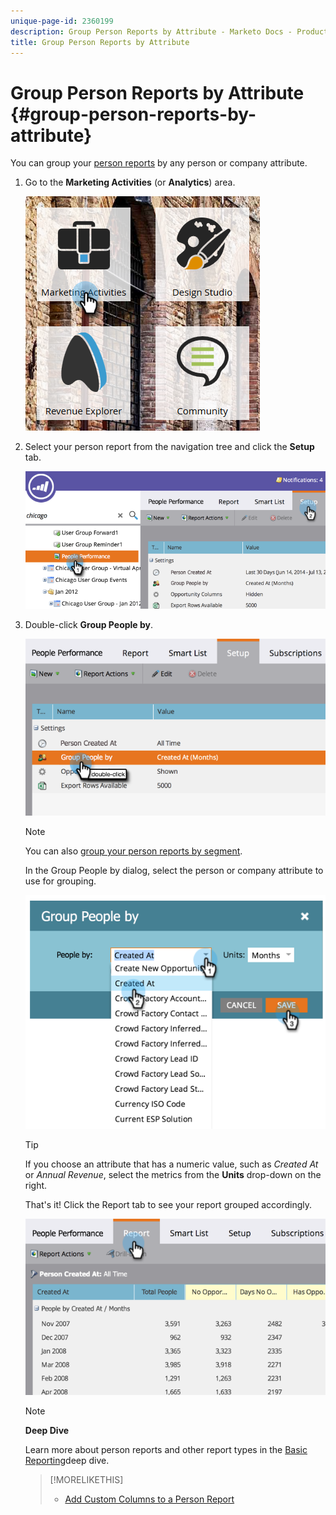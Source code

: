 ```yaml
---
unique-page-id: 2360199
description: Group Person Reports by Attribute - Marketo Docs - Product Documentation
title: Group Person Reports by Attribute
---
```


# Group Person Reports by Attribute {#group-person-reports-by-attribute}

You can group your [person reports](http://docs.marketo.com/display/docs/basic+reporting) by any person or company attribute.

1. Go to the **Marketing Activities** (or **Analytics**) area.

   ![](assets/image2017-3-28-10-3a22-3a53.png)

1. Select your person report from the navigation tree and click the **Setup** tab.

   ![](assets/image2017-3-28-11-3a33-3a48.png)

1. Double-click **Group People by**.

   ![](assets/image2017-3-28-11-3a34-3a5.png)

   >[!NOTE]
   >
   >You can also [group your person reports by segment](../../../../product-docs/personalization/segmentation-and-snippets/segmentation/group-person-reports-by-segment.md).

   In the Group People by dialog, select the person or company attribute to use for grouping.

   ![](assets/image2017-3-28-11-3a34-3a42.png)

   >[!TIP]
   >
   >If you choose an attribute that has a numeric value, such as *Created At* or *Annual Revenue*, select the metrics from the **Units** drop-down on the right.

   That's it! Click the Report tab to see your report grouped accordingly.

   ![](assets/image2017-3-28-11-3a35-3a0.png)

   >[!NOTE]
   >
   >**Deep Dive**
   >
   >
   >Learn more about person reports and other report types in the [Basic Reporting](http://docs.marketo.com/display/docs/basic+reporting)deep dive.

   >[!MORELIKETHIS]
   >
   >
   >    
   >    
   >    * [Add Custom Columns to a Person Report](../../../../product-docs/reporting/basic-reporting/editing-reports/add-custom-columns-to-a-person-report.md)
   >    
   >

